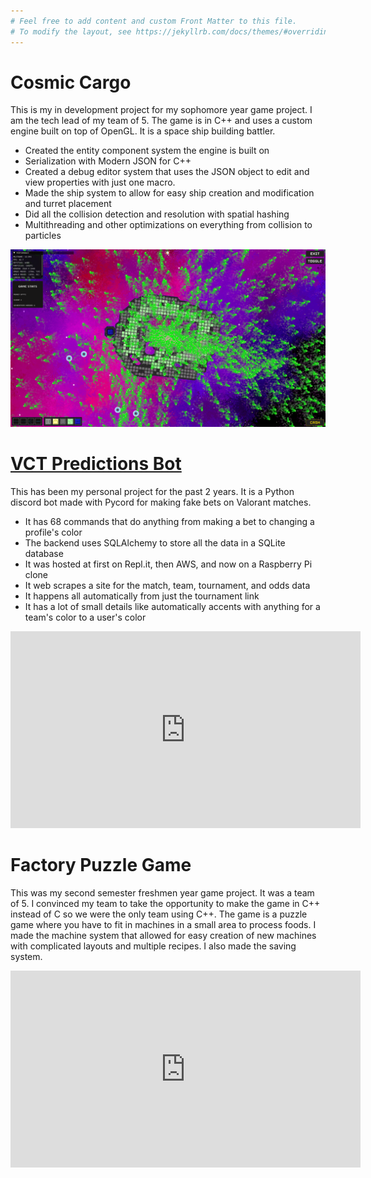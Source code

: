 ```yaml
---
# Feel free to add content and custom Front Matter to this file.
# To modify the layout, see https://jekyllrb.com/docs/themes/#overriding-theme-defaults
---
```


# Cosmic Cargo
This is my in development project for my sophomore year game project. I am the tech lead of my team of 5. The game is in C++ and uses a custom engine built on top of OpenGL. It is a space ship building battler.
- Created the entity component system the engine is built on
- Serialization with Modern JSON for C++
- Created a debug editor system that uses the JSON object to edit and view properties with just one macro.
- Made the ship system to allow for easy ship creation and modification and turret placement
- Did all the collision detection and resolution with spatial hashing
- Multithreading and other optimizations on everything from collision to particles

![Cosmic Cargo Screenshot](CosmicCargoScreenShot.png)


# [VCT Predictions Bot](https://github.com/MaxOrtGit/VCT-Predictions-Bot)
This has been my personal project for the past 2 years. It is a Python discord bot made with Pycord for making fake bets on Valorant matches. 
- It has 68 commands that do anything from making a bet to changing a profile's color
- The backend uses SQLAlchemy to store all the data in a SQLite database
- It was hosted at first on Repl.it, then AWS, and now on a Raspberry Pi clone
- It web scrapes a site for the match, team, tournament, and odds data
- It happens all automatically from just the tournament link
- It has a lot of small details like automatically accents with anything for a team's color to a user's color

<iframe width="560" height="315" src="https://youtube.com/embed/TaXZVOtscqM" frameborder="0" allowfullscreen></iframe>
  
# Factory Puzzle Game
This was my second semester freshmen year game project. It was a team of 5. I convinced my team to take the opportunity to make the game in C++ instead of C so we were the only team using C++. The game is a puzzle game where you have to fit in machines in a small area to process foods. I made the machine system that allowed for easy creation of new machines with complicated layouts and multiple recipes. I also made the saving system.

<iframe width="560" height="315" src="https://youtube.com/embed/BWCdsp8-rpM" frameborder="0" allowfullscreen></iframe>
